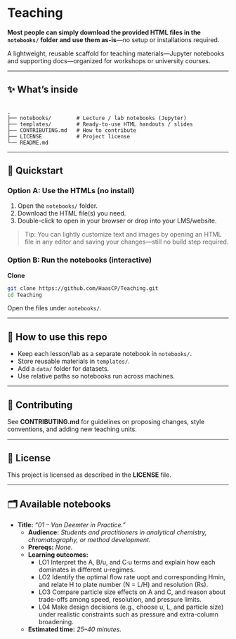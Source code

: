 # Teaching

**Most people can simply download the provided HTML files in the `notebooks/` folder and use them as-is**—no setup or installations required.

A lightweight, reusable scaffold for teaching materials—Jupyter notebooks and supporting docs—organized for workshops or university courses.

---

## ✨ What’s inside

```

.
├── notebooks/        # Lecture / lab notebooks (Jupyter)
├── templates/        # Ready-to-use HTML handouts / slides
├── CONTRIBUTING.md   # How to contribute
├── LICENSE           # Project license
└── README.md

````

---

## 🚀 Quickstart

### Option A: Use the HTMLs (no install)
1. Open the `notebooks/` folder.
2. Download the HTML file(s) you need.
3. Double-click to open in your browser or drop into your LMS/website.

> Tip: You can lightly customize text and images by opening an HTML file in any editor and saving your changes—still no build step required.

### Option B: Run the notebooks (interactive)
**Clone**
   ```bash
   git clone https://github.com/HaasCP/Teaching.git
   cd Teaching
   ```

Open the files under `notebooks/`.

---

## 🧭 How to use this repo

* Keep each lesson/lab as a separate notebook in `notebooks/`.
* Store reusable materials in `templates/`.
* Add a `data/` folder for datasets.
* Use relative paths so notebooks run across machines.

---

## 🤝 Contributing

See **CONTRIBUTING.md** for guidelines on proposing changes, style conventions, and adding new teaching units.

---

## 📄 License

This project is licensed as described in the **LICENSE** file.

---

## 🗂️ Available notebooks

* **Title:** *“01 – Van Deemter in Practice.”*
   * **Audience:** *Students and practitioners in analytical chemistry, chromatography, or method development.*
   * **Prereqs:** *None.*
   * **Learning outcomes:**
     * LO1 Interpret the A, B/u, and C·u terms and explain how each dominates in different u-regimes.
     * LO2 Identify the optimal flow rate uopt and corresponding Hmin, and relate H to plate number (N = L/H) and resolution (Rs).
     * LO3 Compare particle size effects on A and C, and reason about trade-offs among speed, resolution, and pressure limits.
     * L04 Make design decisions (e.g., choose u, L, and particle size) under realistic constraints such as pressure and extra-column broadening.
   * **Estimated time:** *25–40 minutes.*

